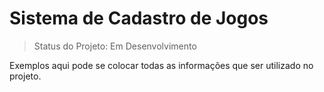 <h1> Sistema de Cadastro de Jogos</h1>

>Status do Projeto: Em Desenvolvimento 

Exemplos aqui pode se colocar todas as informações que ser utilizado no projeto. 
